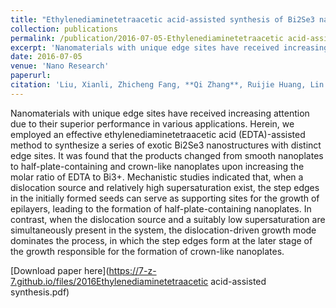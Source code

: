 ```yaml
---
title: "Ethylenediaminetetraacetic acid-assisted synthesis of Bi2Se3 nanostructures with unique edge sites"
collection: publications
permalink: /publication/2016-07-05-Ethylenediaminetetraacetic acid-assisted synthesis of Bi2Se3 nanostructures with unique edge sites
excerpt: 'Nanomaterials with unique edge sites have received increasing attention due to their superior performance in various applications. Herein, we employed an effective ethylenediaminetetraacetic acid (EDTA)-assisted method to synthesize a series of exotic Bi2Se3 nanostructures with distinct edge sites. It was found that the products changed from smooth nanoplates to half-plate-containing and crown-like nanoplates upon increasing the molar ratio of EDTA to Bi3+. Mechanistic studies indicated that, when a dislocation source and relatively high supersaturation exist, the step edges in the initially formed seeds can serve as supporting sites for the growth of epilayers, leading to the formation of half-plate-containing nanoplates. In contrast, when the dislocation source and a suitably low supersaturation are simultaneously present in the system, the dislocation-driven growth mode dominates the process, in which the step edges form at the later stage of the growth responsible for the formation of crown-like nanoplates.'
date: 2016-07-05
venue: 'Nano Research'
paperurl: 
citation: 'Liu, Xianli, Zhicheng Fang, **Qi Zhang**, Ruijie Huang, Lin Lin, Chunmiao Ye, Chao Ma, and Jie Zeng. "Ethylenediaminetetraacetic acid-assisted synthesis of Bi2Se3 nanostructures with unique edge sites." Nano Research 9, no. 9 (2016): 2707-2714'
---
```

Nanomaterials with unique edge sites have received increasing attention due to their superior performance in various applications. Herein, we employed an effective ethylenediaminetetraacetic acid (EDTA)-assisted method to synthesize a series of exotic Bi2Se3 nanostructures with distinct edge sites. It was found that the products changed from smooth nanoplates to half-plate-containing and crown-like nanoplates upon increasing the molar ratio of EDTA to Bi3+. Mechanistic studies indicated that, when a dislocation source and relatively high supersaturation exist, the step edges in the initially formed seeds can serve as supporting sites for the growth of epilayers, leading to the formation of half-plate-containing nanoplates. In contrast, when the dislocation source and a suitably low supersaturation are simultaneously present in the system, the dislocation-driven growth mode dominates the process, in which the step edges form at the later stage of the growth responsible for the formation of crown-like nanoplates.

[Download paper here](https://7-z-7.github.io/files/2016Ethylenediaminetetraacetic acid-assisted synthesis.pdf)